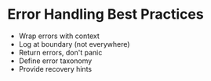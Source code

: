 # Error Handling Best Practices
- Wrap errors with context
- Log at boundary (not everywhere)
- Return errors, don't panic
- Define error taxonomy
- Provide recovery hints
